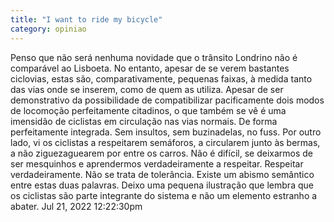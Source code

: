 ```yaml
---
title: "I want to ride my bicycle"
category: opiniao
---
```


Penso que não será nenhuma novidade que o trânsito Londrino não é comparável ao Lisboeta.
No entanto, apesar de se verem bastantes ciclovias, estas são, comparativamente, pequenas faixas, à medida tanto das vias onde se inserem, como de quem as utiliza.
Apesar de ser demonstrativo da possibilidade de compatibilizar pacificamente dois modos de locomoção perfeitamente citadinos, o que também se vê é uma imensidão de ciclistas em circulação nas vias normais. De forma perfeitamente integrada. Sem insultos, sem buzinadelas, no fuss.
Por outro lado, vi os ciclistas a respeitarem semáforos, a circularem junto às bermas, a não ziguezaguearem por entre os carros.
Não é difícil, se deixarmos de ser mesquinhos e aprendermos verdadeiramente a respeitar. Respeitar verdadeiramente. Não se trata de tolerância. Existe um abismo semântico entre estas duas palavras.
Deixo uma pequena ilustração que lembra que os ciclistas são parte integrante do sistema e não um elemento estranho a abater.
Jul 21, 2022 12:22:30pm



